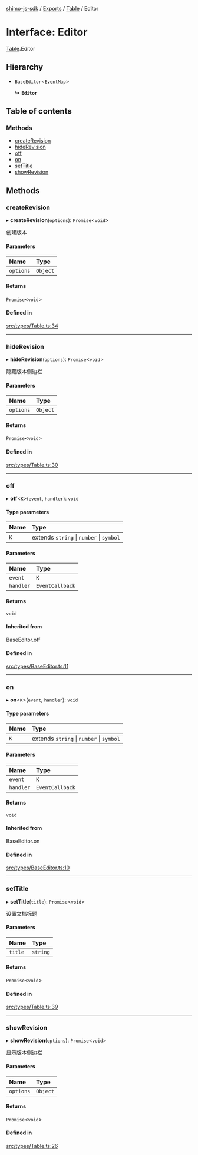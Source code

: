 [shimo-js-sdk](../README.md) / [Exports](../modules.md) / [Table](../modules/Table.md) / Editor

# Interface: Editor

[Table](../modules/Table.md).Editor

## Hierarchy

- `BaseEditor`<[`EventMap`](Table.EventMap.md)\>

  ↳ **`Editor`**

## Table of contents

### Methods

- [createRevision](Table.Editor.md#createrevision)
- [hideRevision](Table.Editor.md#hiderevision)
- [off](Table.Editor.md#off)
- [on](Table.Editor.md#on)
- [setTitle](Table.Editor.md#settitle)
- [showRevision](Table.Editor.md#showrevision)

## Methods

### createRevision

▸ **createRevision**(`options`): `Promise`<`void`\>

创建版本

#### Parameters

| Name | Type |
| :------ | :------ |
| `options` | `Object` |

#### Returns

`Promise`<`void`\>

#### Defined in

[src/types/Table.ts:34](https://github.com/shimohq/shimo-js-sdk/blob/41c12ea/src/types/Table.ts#L34)

___

### hideRevision

▸ **hideRevision**(`options`): `Promise`<`void`\>

隐藏版本侧边栏

#### Parameters

| Name | Type |
| :------ | :------ |
| `options` | `Object` |

#### Returns

`Promise`<`void`\>

#### Defined in

[src/types/Table.ts:30](https://github.com/shimohq/shimo-js-sdk/blob/41c12ea/src/types/Table.ts#L30)

___

### off

▸ **off**<`K`\>(`event`, `handler`): `void`

#### Type parameters

| Name | Type |
| :------ | :------ |
| `K` | extends `string` \| `number` \| `symbol` |

#### Parameters

| Name | Type |
| :------ | :------ |
| `event` | `K` |
| `handler` | `EventCallback` |

#### Returns

`void`

#### Inherited from

BaseEditor.off

#### Defined in

[src/types/BaseEditor.ts:11](https://github.com/shimohq/shimo-js-sdk/blob/41c12ea/src/types/BaseEditor.ts#L11)

___

### on

▸ **on**<`K`\>(`event`, `handler`): `void`

#### Type parameters

| Name | Type |
| :------ | :------ |
| `K` | extends `string` \| `number` \| `symbol` |

#### Parameters

| Name | Type |
| :------ | :------ |
| `event` | `K` |
| `handler` | `EventCallback` |

#### Returns

`void`

#### Inherited from

BaseEditor.on

#### Defined in

[src/types/BaseEditor.ts:10](https://github.com/shimohq/shimo-js-sdk/blob/41c12ea/src/types/BaseEditor.ts#L10)

___

### setTitle

▸ **setTitle**(`title`): `Promise`<`void`\>

设置文档标题

#### Parameters

| Name | Type |
| :------ | :------ |
| `title` | `string` |

#### Returns

`Promise`<`void`\>

#### Defined in

[src/types/Table.ts:39](https://github.com/shimohq/shimo-js-sdk/blob/41c12ea/src/types/Table.ts#L39)

___

### showRevision

▸ **showRevision**(`options`): `Promise`<`void`\>

显示版本侧边栏

#### Parameters

| Name | Type |
| :------ | :------ |
| `options` | `Object` |

#### Returns

`Promise`<`void`\>

#### Defined in

[src/types/Table.ts:26](https://github.com/shimohq/shimo-js-sdk/blob/41c12ea/src/types/Table.ts#L26)
